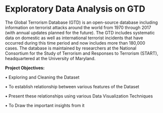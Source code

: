 
# **Exploratory Data Analysis on GTD**

The Global Terrorism Database (GTD) is an open-source database including information on terrorist attacks around the world from 1970 through 2017 (with annual updates planned for the future). The GTD includes systematic data on domestic as well as international terrorist incidents that have occurred during this time period and now includes more than 180,000 cases. The database is maintained by researchers at the National Consortium for the Study of Terrorism and Responses to Terrorism (START), headquartered at the University of Maryland.

**Project Objectives:**
 
•	Exploring and Cleaning the Dataset 

•	To establish relationship between various features of the Dataset

•	Present these relationships using various Data Visualization Techniques 

•	To Draw the important insights from it
